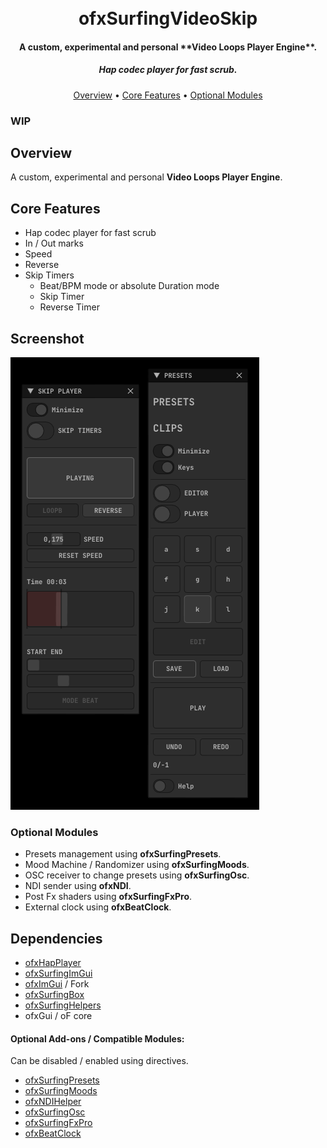 <h1 align="center">
  <br>
  ofxSurfingVideoSkip
  <br>
</h1>

<h4 align="center">A custom, experimental and personal **Video Loops Player Engine**.</h4>
<h5 align="center">Hap codec player for fast scrub.</h5>

<p align="center">
  <a href="#Overview">Overview</a> •
  <a href="#Core-Features">Core Features</a> •
  <a href="#Optional-Modules">Optional Modules</a>
</p>

### **WIP**

## Overview
A custom, experimental and personal **Video Loops Player Engine**.  

## Core Features
- Hap codec player for fast scrub
- In / Out marks
- Speed
- Reverse
- Skip Timers  
  - Beat/BPM mode or absolute Duration mode
  - Skip Timer
  - Reverse Timer

## Screenshot
![](readme_images/Capture.PNG)

### Optional Modules
- Presets management using **ofxSurfingPresets**.
- Mood Machine / Randomizer using **ofxSurfingMoods**.
- OSC receiver to change presets using **ofxSurfingOsc**.
- NDI sender using **ofxNDI**.
- Post Fx shaders using **ofxSurfingFxPro**.
- External clock using **ofxBeatClock**.

## Dependencies
- [ofxHapPlayer](https://github.com/bangnoise/ofxHapPlayer)
- [ofxSurfingImGui](https://github.com/moebiussurfing/ofxSurfingImGui)
- [ofxImGui](https://github.com/Daandelange/ofxImGui/) / Fork
- [ofxSurfingBox](https://github.com/moebiussurfing/ofxSurfingBox)
- [ofxSurfingHelpers](https://github.com/moebiussurfing/ofxSurfingHelpers)
- ofxGui / oF core

#### Optional Add-ons / Compatible Modules:
Can be disabled / enabled using directives.  
- [ofxSurfingPresets](https://github.com/moebiussurfing/ofxSurfingPresets)
- [ofxSurfingMoods](https://github.com/moebiussurfing/ofxSurfingMoods)
- [ofxNDIHelper](https://github.com/moebiussurfing/ofxNDIHelper)
- [ofxSurfingOsc](https://github.com/moebiussurfing/ofxSurfingOsc)
- [ofxSurfingFxPro](https://github.com/moebiussurfing/ofxSurfingFxPro)
- [ofxBeatClock](https://github.com/moebiussurfing/ofxBeatClock)